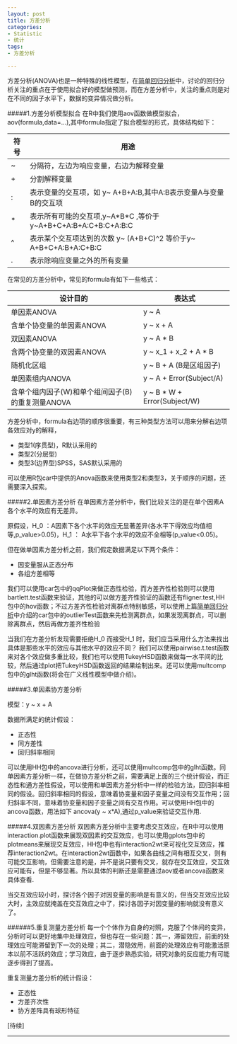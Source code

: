 ```yaml
---
layout: post
title: 方差分析
categories:
- Statistic
- 统计
tags:
- 方差分析

---
```

方差分析(ANOVA)也是一种特殊的线性模型，在[简单回归分析][regression]中，讨论的回归分析关注的重点在于使用拟合好的模型做预测，而在方差分析中，关注的重点则是对在不同的因子水平下，数据的变异情况做分析。

#####1.方差分析模型拟合
在R中我们使用aov函数做模型拟合，aov(formula,data=…),其中formula指定了拟合模型的形式，具体结构如下：

符号		| 用途
----	| ----
~		| 分隔符，左边为响应变量，右边为解释变量
+		| 分割解释变量
:		| 表示变量的交互项，如 y~ A+B+A:B,其中A:B表示变量A与变量B的交互项
*		| 表示所有可能的交互项,y~A\*B\*C ,等价于y~A+B+C+A:B+A:C+B:C+A:B:C
^		| 表示某个交互项达到的次数 y~ (A+B+C)^2 等价于y~ A+B+C+A:B+A:C+B:C
.		| 表示除响应变量之外的所有变量

在常见的方差分析中，常见的formula有如下一些格式：

设计目的 										| 表达式
----										| ----
单因素ANOVA									| y ~ A
含单个协变量的单因素ANOVA						| y ~ x + A
双因素ANOVA									| y ~ A \* B
含两个协变量的双因素ANOVA						| y ~ x_1 + x_2 + A \* B
随机化区组									| y ~ B + A (B是区组因子)
单因素组内ANOVA								| y ~ A + Error(Subject/A)
含单个组内因子(W)和单个组间因子(B)的重复测量ANOVA	| y ~ B \* W + Error(Subject/W)

方差分析中，formula右边项的顺序很重要，有三种类型方法可以用来分解右边项各效应对y的解释，

* 类型1(序贯型)，R默认采用的
* 类型2(分层型)
* 类型3(边界型)SPSS，SAS默认采用的

可以使用R包car中提供的Anova函数来使用类型2和类型3，关于顺序的问题，还需要深入探索。

#####2.单因素方差分析
在单因素方差分析中，我们比较关注的是在单个因素A各个水平的效应有无差异。

 原假设，H_0 ：A因素下各个水平的效应无显著差异(各水平下得效应均值相等,p_value>0.05)，H_1 ： A水平下各个水平的效应不全相等(p_value<0.05)。
 
 但在做单因素方差分析之前，我们假定数据满足以下两个条件：
 
 * 因变量服从正态分布
 * 各组方差相等
 
 我们可以使用car包中的qqPlot来做正态性检验，而方差齐性检验则可以使用bartlett.test函数来验证，其他的可以做方差齐性验证的函数还有fligner.test,HH包中的hov函数；不过方差齐性检验对离群点特别敏感，可以使用上篇[简单回归分析][regression]中介绍的car包中的outlierTest函数来先检测离群点，如果发现离群点，可以删除离群点，然后再做方差齐性检验
 
 当我们在方差分析发现需要拒绝H_0 而接受H_1 时，我们应当采用什么方法来找出具体是那些水平的效应与其他水平的效应不同？ 我们可以使用pairwise.t.test函数来对各个效应做多重比较，我们也可以使用TukeyHSD函数来做每一水平间的比较，然后通过plot把TukeyHSD函数返回的结果绘制出来。还可以使用multcomp包中的glht函数(将会在广义线性模型中做介绍)。
 
#####3.单因素协方差分析

模型：y ~ x + A

数据所满足的统计假设：

* 正态性
* 同方差性
* 回归斜率相同

可以使用HH包中的ancova进行分析，还可以使用multcomp包中的glht函数。同单因素方差分析一样，在做协方差分析之前，需要满足上面的三个统计假设，而正态性和通方差性假设，可以使用和单因素方差分析中一样的检验方法，回归斜率相同的假设。回归斜率相同的假设，意味着协变量和因子变量之间没有交互作用；回归斜率不同，意味着协变量和因子变量之间有交互作用。可以使用HH包中的ancova函数，用法如下 ancova(y ~ x*A),通过p_value来验证交互作用.

#####4.双因素方差分析
双因素方差分析中主要考虑交互效应，在R中可以使用interaction.plot函数来展现双因素的交互效应，也可以使用gplots包中的plotmeans来展现交互效应，HH包中也有interaction2wt来可视化交互效应，推荐interaction2wt。在interaction2wt函数中，如果各曲线之间有相互交叉，则有可能交互影响，但需要注意的是，并不是说只要有交叉，就存在交互效应，交互效应可能有，但是不够显著。所以具体的判断还是需要通过aov或者ancova函数来具体查看.

当交互效应较小时，探讨各个因子对因变量的影响是有意义的，但当交互效应比较大时，主效应就掩盖在交互效应之中了，探讨各因子对因变量的影响就没有意义了。

######5.重复测量方差分析
每一个个体作为自身的对照，克服了个体间的变异，分析时可以更好地集中处理效应，但也存在一些问题：其一，滞留效应，前面的处理效应可能滞留到下一次的处理；其二，潜隐效用，前面的处理效应有可能激活原本以前不活跃的效应；学习效应，由于逐步熟悉实验，研究对象的反应能力有可能逐步得到了提高。

重复测量方差分析的统计假设：

* 正态性
* 方差齐次性
* 协方差阵具有球形特征

[待续]








-----
[regression]: http://jeff-lee.name/cn/2013/06/Regression-Analysis-1
